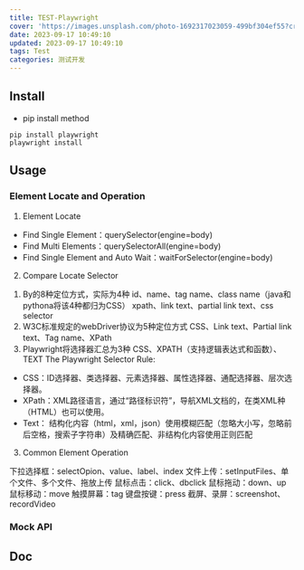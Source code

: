 ```yaml
---
title: TEST-Playwright
cover: 'https://images.unsplash.com/photo-1692317023059-499bf304ef55?crop=entropy&cs=tinysrgb&fit=max&fm=jpg&ixid=MnwxfDB8MXxyYW5kb218MHx8fHx8fHx8MTY5NTA4OTYzMg&ixlib=rb-4.0.3&q=80&w=1080'
date: 2023-09-17 10:49:10
updated: 2023-09-17 10:49:10
tags: Test
categories: 测试开发
---
```



## Install

- pip install method
```
pip install playwright
playwright install
```

## Usage

### Element Locate and Operation

1) Element Locate

- Find Single Element：querySelector(engine=body)
- Find Multi Elements：querySelectorAll(engine=body)
- Find Single Element and Auto Wait：waitForSelector(engine=body)

2) Compare Locate Selector
1. By的8种定位方式，实际为4种
id、name、tag name、class name（java和pythona将该4种都归为CSS）
xpath、link text、partial link text、css selector
2. W3C标准规定的webDriver协议为5种定位方式
CSS、Link text、Partial link text、Tag name、XPath
3. Playwright将选择器汇总为3种
CSS、XPATH（支持逻辑表达式和函数）、TEXT
The Playwright Selector Rule:
- CSS：ID选择器、类选择器、元素选择器、属性选择器、通配选择器、层次选择器。
- XPath：XML路径语言，通过“路径标识符”，导航XML文档的，在类XML种（HTML）也可以使用。
- Text： 结构化内容（html，xml，json）使用模糊匹配（忽略大小写，忽略前后空格，搜索子字符串）及精确匹配、非结构化内容使用正则匹配

3) Common Element Operation

下拉选择框：selectOpion、value、label、index
文件上传：setInputFiles、单个文件、多个文件、拖放上传
鼠标点击：click、dbclick
鼠标拖动：down、up
鼠标移动：move
触摸屏幕：tag
键盘按键：press
截屏、录屏：screenshot、recordVideo


### Mock API



## Doc

